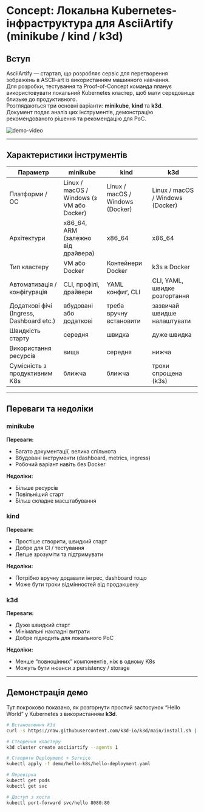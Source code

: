 # Concept: Локальна Kubernetes-інфраструктура для AsciiArtify (minikube / kind / k3d)

## Вступ

AsciiArtify — стартап, що розробляє сервіс для перетворення зображень в ASCII-art із використанням машинного навчання.  
Для розробки, тестування та Proof-of-Concept команда планує використовувати локальний Kubernetes кластер, щоб мати середовище близьке до продуктивного.  
Розглядаються три основні варіанти: **minikube**, **kind** та **k3d**.  
Документ подає аналіз цих інструментів, демонстрацію рекомендованого рішення та рекомендацію для PoC.

![demo-video](doc/demo1.gif)


---

## Характеристики інструментів

| Параметр | minikube | kind | k3d |
|---|---|---|---|
| Платформи / ОС | Linux / macOS / Windows (з VM або Docker) | Linux / macOS / Windows (Docker) | Linux / macOS / Windows (Docker) |
| Архітектури | x86_64, ARM (залежно від драйвера) | x86_64 | x86_64 |
| Тип кластеру | VM або Docker | Контейнери Docker | k3s в Docker |
| Автоматизація / конфігурація | CLI, профілі, драйвери | YAML конфиґ, CLI | CLI, YAML, швидке розгортання |
| Додаткові фічі (Ingress, Dashboard etc.) | вбудовані або додаткові | треба вручну встановити | зазвичай швидше налаштувати |
| Швидкість старту | середня | швидка | дуже швидка |
| Використання ресурсів | вища | середня | нижча |
| Сумісність з продуктивним K8s | ближча | ближча | трохи спрощена (k3s) |

---

## Переваги та недоліки

### minikube

**Переваги:**
- Багато документації, велика спільнота  
- Вбудовані інструменти (dashboard, metrics, ingress)  
- Робочий варіант навіть без Docker  

**Недоліки:**
- Більше ресурсів  
- Повільніший старт  
- Більш складне масштабування  

### kind

**Переваги:**
- Простіше створити, швидкий старт  
- Добре для CI / тестування  
- Легше зрозуміти та підтримувати  

**Недоліки:**
- Потрібно вручну додавати інгрес, dashboard тощо  
- Може бути трохи відмінностей від продакшену  

### k3d

**Переваги:**
- Дуже швидкий старт  
- Мінімальні накладні витрати  
- Добре підходить для локального PoC  

**Недоліки:**
- Менше “повноцінних” компонентів, ніж в одному K8s  
- Можуть бути нюанси з persistency / storage  

---

## Демонстрація демо

Тут покроково показано, як розгорнути простий застосунок “Hello World” у Kubernetes з використанням **k3d**.

```bash
# Встановлення k3d
curl -s https://raw.githubusercontent.com/k3d-io/k3d/main/install.sh | bash

# Створення кластеру
k3d cluster create asciiartify --agents 1

# Створити Deployment + Service
kubectl apply -f demo/hello-k8s/hello-deployment.yaml

# Перевірка
kubectl get pods
kubectl get svc

# Доступ з хоста
kubectl port-forward svc/hello 8080:80
